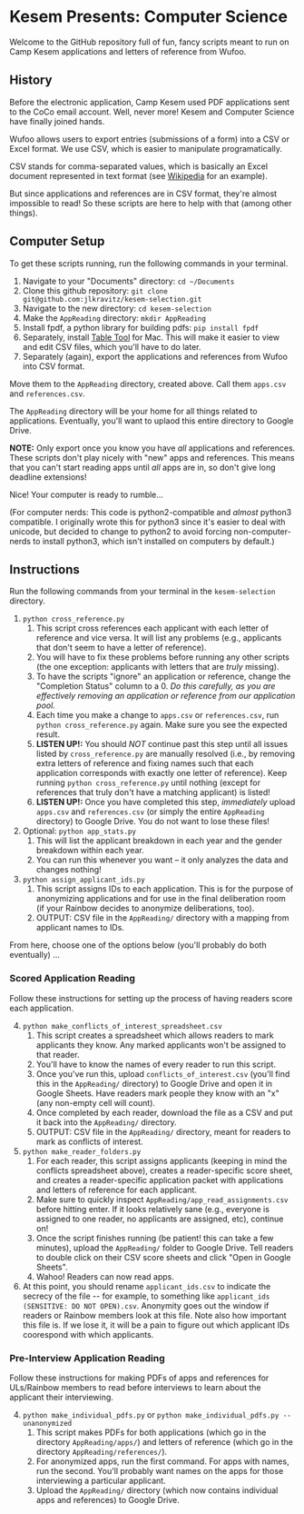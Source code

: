 # Kesem Presents: Computer Science

Welcome to the GitHub repository full of fun, fancy scripts meant to
run on Camp Kesem applications and letters of reference from Wufoo.

## History

Before the electronic application, Camp Kesem used PDF applications sent
to the CoCo email account. Well, never more! Kesem and Computer Science
have finally joined hands.

Wufoo allows users to export entries (submissions of a form) into a CSV
or Excel format. We use CSV, which is easier to manipulate programatically.

CSV stands for comma-separated values, which is basically an Excel document
represented in text format (see
[Wikipedia](https://en.wikipedia.org/wiki/Comma-separated_values#Example)
for an example).

But since applications and references are in CSV format, they're almost impossible
to read! So these scripts are here to help with that (among other things).

## Computer Setup

To get these scripts running, run the following commands in your terminal.

1. Navigate to your "Documents" directory: `cd ~/Documents`
2. Clone this github repository: `git clone git@github.com:jlkravitz/kesem-selection.git`
3. Navigate to the new directory: `cd kesem-selection`
4. Make the `AppReading` directory: `mkdir AppReading`
4. Install fpdf, a python library for building pdfs: `pip install fpdf`
5. Separately, install [Table Tool](https://itunes.apple.com/us/app/table-tool/id1122008420) for Mac.
This will make it easier to view and edit CSV files, which you'll have to do later.
6. Separately (again), export the applications and references from Wufoo into CSV format.

Move them to the `AppReading` directory, created above. Call them `apps.csv` and
`references.csv`.

The `AppReading` directory will be your home for all things related to applications.
Eventually, you'll want to uplaod this entire directory to Google Drive.

**NOTE:** Only export once you know you have *all* applications and references.
These scripts don't play nicely with "new" apps and references. This means that
you can't start reading apps until *all* apps are in, so don't give long
deadline extensions!

Nice! Your computer is ready to rumble...

(For computer nerds: This code is python2-compatible and *almost* python3 compatible.
I originally wrote this for python3 since it's easier to deal with unicode, but decided
to change to python2 to avoid forcing non-computer-nerds to install python3, which isn't
installed on computers by default.)

## Instructions

Run the following commands from your terminal in the `kesem-selection` directory.

1. `python cross_reference.py`
    1. This script cross references each applicant with each letter of reference and vice
    versa. It will list any problems (e.g., applicants that don't seem to have a letter of reference).
    2. You will have to fix these problems before running any other scripts (the one exception: applicants
    with letters that are *truly* missing).
    3. To have the scripts "ignore" an application or reference, change the "Completion Status" column to a 0.
    *Do this carefully, as you are effectively removing an application or reference from our application pool.*
    4. Each time you make a change to `apps.csv` or `references.csv`, run `python cross_reference.py` again.
    Make sure you see the expected result.
    4. **LISTEN UP!:** You should *NOT* continue past this step until all issues listed by `cross_reference.py`
    are manually resolved (i.e., by removing extra letters of reference and fixing names such that
    each application corresponds with exactly one letter of reference). Keep running `python cross_reference.py`
    until nothing (except for references that truly don't have a matching applicant) is listed!
    5. **LISTEN UP!:** Once you have completed this step, *immediately* upload `apps.csv` and `references.csv`
    (or simply the entire `AppReading` directory) to Google Drive. You do not want to lose these files!
2. Optional: `python app_stats.py`
    1. This will list the applicant breakdown in each year and the gender breakdown within each year.
    2. You can run this whenever you want – it only analyzes the data and changes nothing!
3. `python assign_applicant_ids.py`
    1. This script assigns IDs to each application. This is for the purpose of anonymizing applications
    and for use in the final deliberation room (if your Rainbow decides to anonymize deliberations, too).
    2. OUTPUT: CSV file in the `AppReading/` directory with a mapping from applicant names to IDs.
    
From here, choose one of the options below (you'll probably do both eventually) ...

### Scored Application Reading

Follow these instructions for setting up the process of having readers score each application.

4. `python make_conflicts_of_interest_spreadsheet.csv`
    1. This script creates a spreadsheet which allows readers to mark applicants they know. Any marked applicants
    won't be assigned to that reader.
    2. You'll have to know the names of every reader to run this script.
    3. Once you've run this, upload `conflicts_of_interest.csv` (you'll find this in the `AppReading/`
    directory) to Google Drive and open it in Google Sheets. Have readers mark people they know with
    an "x" (any non-empty cell will count).
    4. Once completed by each reader, download the file as a CSV and put it back into the `AppReading/` directory.
    5. OUTPUT: CSV file in the `AppReading/` directory, meant for readers to mark as conflicts of interest.
5. `python make_reader_folders.py`
    1. For each reader, this script assigns applicants (keeping in mind the conflicts spreadsheet above),
    creates a reader-specific score sheet, and creates a reader-specific application packet with applications
    and letters of reference for each applicant.
    2. Make sure to quickly inspect `AppReading/app_read_assignments.csv` before hitting enter.
    If it looks relatively sane (e.g., everyone is assigned to one reader, no applicants are assigned, etc),
    continue on!
    2. Once the script finishes running (be patient! this can take a few minutes), upload the
    `AppReading/` folder to Google Drive. Tell readers to double click on their CSV score
    sheets and click "Open in Google Sheets".
    3. Wahoo! Readers can now read apps. 
6. At this point, you should rename `applicant_ids.csv` to indicate the secrecy of the file -- for example, to
something like `applicant_ids (SENSITIVE: DO NOT OPEN).csv`. Anonymity goes out the window if readers or
Rainbow members look at this file. Note also how important this file is. If we lose it, it will be a pain
to figure out which applicant IDs coorespond with which applicants.

### Pre-Interview Application Reading

Follow these instructions for making PDFs of apps and references for ULs/Rainbow members to read before interviews
to learn about the applicant their interviewing.

4. `python make_individual_pdfs.py` or `python make_individual_pdfs.py --unanonymized`
    1. This script makes PDFs for both applications (which go in the directory `AppReading/apps/`) and letters of
    reference (which go in the directory `AppReading/references/`).
    2. For anonymized apps, run the first command. For apps with names, run the second. You'll probably want
    names on the apps for those interviewing a particular applicant.
    2. Upload the `AppReading/` directory (which now contains individual apps and references) to Google Drive.
